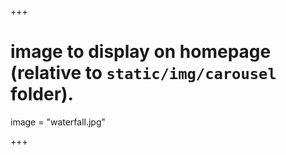 +++

# image to display on homepage (relative to `static/img/carousel` folder).
image = "waterfall.jpg"

+++

